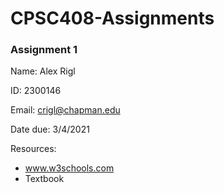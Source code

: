 # CPSC408-Assignments

<h3> Assignment 1 </h3>
Name: Alex Rigl

ID: 2300146

Email: crigl@chapman.edu

Date due: 3/4/2021

Resources:
- www.w3schools.com
- Textbook
